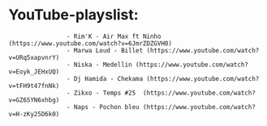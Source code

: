 # YouTube-playslist:
                    - Rim'K - Air Max ft Ninho (https://www.youtube.com/watch?v=6JmrZDZGVH0)
                    - Marwa Loud - Billet (https://www.youtube.com/watch?v=URq5xapvnrY)
                    - Niska - Medellin (https://www.youtube.com/watch?v=Eoyk_JEHxUQ)
                    - Dj Hamida - Chekama (https://www.youtube.com/watch?v=tFH9t47fnNk)
                    - Zikxo - Temps #25  (https://www.youtube.com/watch?v=GZ6SYN6xhbg)
                    - Naps - Pochon bleu (https://www.youtube.com/watch?v=H-zKy25D6k0)
 
